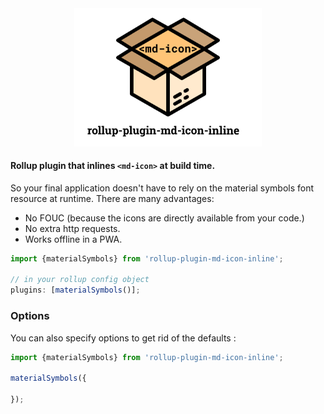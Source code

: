 <div align="center">
<img src="./logo.png" width="300">
</div>

#### Rollup plugin that inlines `<md-icon>` at build time.

So your final application doesn't have to rely on the material symbols font resource at runtime. There are many advantages:

- No FOUC (because the icons are directly available from your code.)
- No extra http requests.
- Works offline in a PWA.

```javascript
import {materialSymbols} from 'rollup-plugin-md-icon-inline';

// in your rollup config object
plugins: [materialSymbols()];
```

### Options

You can also specify options to get rid of the defaults :

```javascript
import {materialSymbols} from 'rollup-plugin-md-icon-inline';

materialSymbols({
	
});
```
